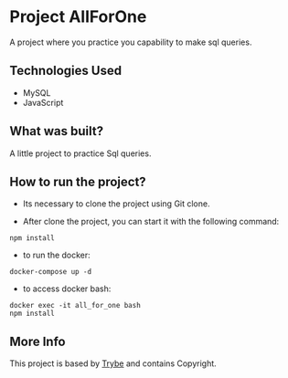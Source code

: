# Project AllForOne

A project where you practice you capability to make sql queries.

## Technologies Used

* MySQL
* JavaScript

## What was built?

A little project to practice Sql queries.

## How to run the project?

* Its necessary to clone the project using Git clone.

* After clone the project, you can start it with the following command:
```
npm install
```
* to run the docker:
 ```
 docker-compose up -d
 ```
 * to access docker bash:
 ```
 docker exec -it all_for_one bash
 npm install
 ```
 
 ## More Info
 This project is based by [Trybe](https://www.betrybe.com/) and contains Copyright.
